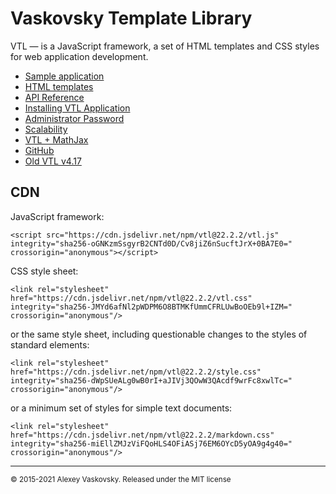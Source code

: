 # Vaskovsky Template Library

VTL &#8212; is a JavaScript framework, a set of HTML templates and CSS styles for web application development.

* [Sample аpplication](sample/en/index.html)
* [HTML templates](html/en/README.html)
* [API Reference](api.md)
* [Installing VTL Application](install.md)
* [Administrator Password](admin.md)
* [Scalability](scalability.md)
* [VTL + MathJax](mathjax.md)
* [GitHub](https://github.com/vaskovsky/vtl)
* [Old VTL v4.17](https://vaskovsky.net/vtl-4/)

## CDN

JavaScript framework:
```
<script src="https://cdn.jsdelivr.net/npm/vtl@22.2.2/vtl.js" integrity="sha256-oGNKzmSsgyrB2CNTd0D/Cv8jiZ6nSucftJrX+0BA7E0=" crossorigin="anonymous"></script>
```

CSS style sheet:
```
<link rel="stylesheet" href="https://cdn.jsdelivr.net/npm/vtl@22.2.2/vtl.css" integrity="sha256-JMYd6afNl2pWDPM6O8BTMKfUmmCFRLUwBoOEb9l+IZM=" crossorigin="anonymous"/>
```
or the same style sheet, including questionable changes to the styles of standard elements:
```
<link rel="stylesheet" href="https://cdn.jsdelivr.net/npm/vtl@22.2.2/style.css" integrity="sha256-dWpSUeALg0wB0rI+aJIVj3QOwW3QAcdf9wrFc8xwlTc=" crossorigin="anonymous"/>
```
or a minimum set of styles for simple text documents:
```
<link rel="stylesheet" href="https://cdn.jsdelivr.net/npm/vtl@22.2.2/markdown.css" integrity="sha256-miEllZMJzViFQoHLS4OFiASj76EM6OYcD5yOA9g4g40=" crossorigin="anonymous"/>
```
________________________________________________________________________________
<small>© 2015-2021 Alexey Vaskovsky. Released under the MIT license</small>
